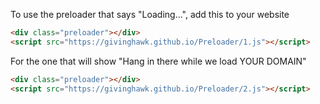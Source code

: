 To use the preloader that says "Loading...", add this to your website
```html
<div class="preloader"></div>
<script src="https://givinghawk.github.io/Preloader/1.js"></script>
```

For the one that will show "Hang in there while we load YOUR DOMAIN"
```html
<div class="preloader"></div>
<script src="https://givinghawk.github.io/Preloader/2.js"></script>
```
